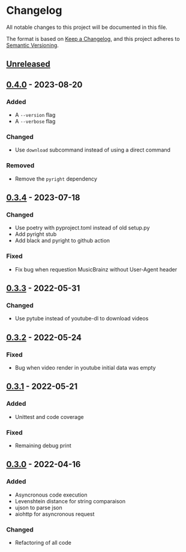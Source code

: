 # Changelog
All notable changes to this project will be documented in this file.

The format is based on [Keep a Changelog](https://keepachangelog.com/en/1.0.0/),
and this project adheres to [Semantic Versioning](https://semver.org/spec/v2.0.0.html).

## [Unreleased]

## [0.4.0] - 2023-08-20
### Added
- A `--version` flag
- A `--verbose` flag
### Changed
- Use `download` subcommand instead of using a direct command
### Removed
- Remove the `pyright` dependency

## [0.3.4] - 2023-07-18
### Changed
- Use poetry with pyproject.toml instead of old setup.py
- Add pyright stub
- Add black and pyright to github action
### Fixed
- Fix bug when requestion MusicBrainz without User-Agent header

## [0.3.3] - 2022-05-31
### Changed
- Use pytube instead of youtube-dl to download videos

## [0.3.2] - 2022-05-24
### Fixed
- Bug when video render in youtube initial data was empty

## [0.3.1] - 2022-05-21
### Added
- Unittest and code coverage
### Fixed
- Remaining debug print

## [0.3.0] - 2022-04-16
### Added
- Asyncronous code execution 
- Levenshtein distance for string comparaison
- ujson to parse json
- aiohttp for asyncronous request

### Changed
- Refactoring of all code

[Unreleased]: https://github.com/flowrey/youtube-bz/releases/tag/v0.4.0...HEAD
[0.4.0]: https://github.com/flowrey/youtube-bz/releases/tag/v0.4.0
[0.3.4]: https://github.com/flowrey/youtube-bz/releases/tag/v0.3.4
[0.3.3]: https://github.com/flowrey/youtube-bz/releases/tag/v0.3.3
[0.3.2]: https://github.com/flowrey/youtube-bz/releases/tag/v0.3.2
[0.3.1]: https://github.com/flowrey/youtube-bz/releases/tag/v0.3.1
[0.3.0]: https://github.com/flowrey/youtube-bz/releases/tag/v0.3.0
